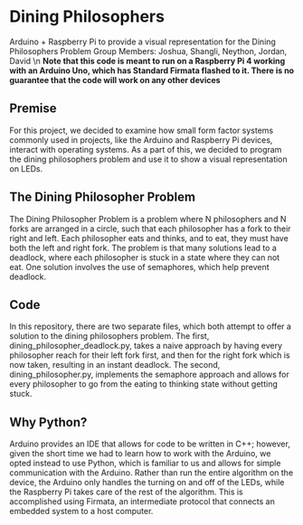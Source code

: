 # Dining Philosophers
Arduino + Raspberry Pi to provide a visual representation for the Dining Philosophers Problem
Group Members: Joshua, Shangli, Neython, Jordan, David
\n
**Note that this code is meant to run on a Raspberry Pi 4 working with an Arduino Uno, which has Standard Firmata flashed to it. There is no guarantee that the code will work on any other devices**
## Premise
For this project, we decided to examine how small form factor systems commonly used in projects, like the Arduino and Raspberry Pi devices, interact with operating systems. As a part of this, we decided to program the dining philosophers problem and use it to show a visual representation on LEDs.
## The Dining Philosopher Problem
The Dining Philosopher Problem is a problem where N philosophers and N forks are arranged in a circle, such that each philosopher has a fork to their right and left. Each philosopher eats and thinks, and to eat, they must have both the left and right fork. The problem is that many solutions lead to a deadlock, where each philosopher is stuck in a state where they can not eat. One solution involves the use of semaphores, which help prevent deadlock. 
## Code
In this repository, there are two separate files, which both attempt to offer a solution to the dining philosophers problem. The first, dining_philosopher_deadlock.py, takes a naive approach by having every philosopher reach for their left fork first, and then for the right fork which is now taken, resulting in an instant deadlock. The second, dining_philosopher.py, implements the semaphore approach and allows for every philosopher to go from the eating to thinking state without getting stuck.
## Why Python?
Arduino provides an IDE that allows for code to be written in C++; however, given the short time we had to learn how to work with the Arduino, we opted instead to use Python, which is familiar to us and allows for simple communication with the Arduino. Rather than run the entire algorithm on the device, the Arduino only handles the turning on and off of the LEDs, while the Raspberry Pi takes care of the rest of the algorithm. This is accomplished using Firmata, an intermediate protocol that connects an embedded system to a host computer.
